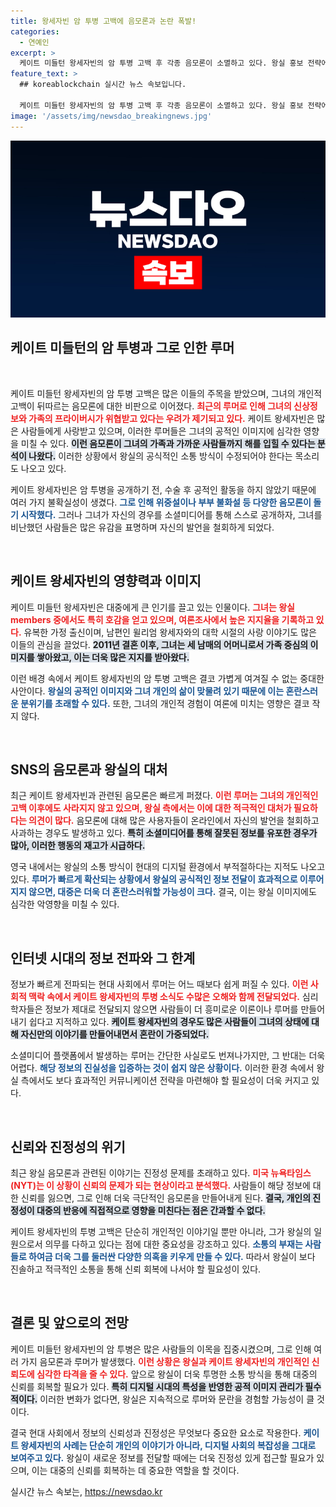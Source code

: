 ```yaml
---
title: 왕세자빈 암 투병 고백에 음모론과 논란 폭발!
categories:
  - 연예인
excerpt: >
  케이트 미들턴 왕세자빈의 암 투병 고백 후 각종 음모론이 소멸하고 있다. 왕실 홍보 전략에 대한 비판과 함께, 과거 루머에 대한 사과가 이어지며 대중의 신뢰가 회복될지 주목된다.
feature_text: >
  ## koreablockchain 실시간 뉴스 속보입니다.

  케이트 미들턴 왕세자빈의 암 투병 고백 후 각종 음모론이 소멸하고 있다. 왕실 홍보 전략에 대한 비판과 함께, 과거 루머에 대한 사과가 이어지며 대중의 신뢰가 회복될지 주목된다.
image: '/assets/img/newsdao_breakingnews.jpg'
---
```


<p><img src="/assets/img/newsdao_breakingnews.jpg" alt="koreablockchain 속보" /></p>

<h2 data-ke-size="size26">케이트 미들턴의 암 투병과 그로 인한 루머</h2>

<p data-ke-size="size16">&nbsp;</p>

<p>케이트 미들턴 왕세자빈의 암 투병 고백은 많은 이들의 주목을 받았으며, 그녀의 개인적 고백이 뒤따르는 음모론에 대한 비판으로 이어졌다. <b><span style="color: #ee2323;">최근의 루머로 인해 그녀의 신상정보와 가족의 프라이버시가 위협받고 있다는 우려가 제기되고 있다.</span></b> 케이트 왕세자빈은 많은 사람들에게 사랑받고 있으며, 이러한 루머들은 그녀의 공적인 이미지에 심각한 영향을 미칠 수 있다. <b><span style="background-color: #21538527;">이런 음모론이 그녀의 가족과 가까운 사람들까지 해를 입힐 수 있다는 분석이 나왔다.</span></b> 이러한 상황에서 왕실의 공식적인 소통 방식이 수정되어야 한다는 목소리도 나오고 있다.</p>

<p>케이트 왕세자빈은 암 투병을 공개하기 전, 수술 후 공적인 활동을 하지 않았기 때문에 여러 가지 불확실성이 생겼다. <b><span style="color: #1a5490;">그로 인해 위중설이나 부부 불화설 등 다양한 음모론이 돌기 시작했다.</span></b> 그러나 그녀가 자신의 경우를 소셜미디어를 통해 스스로 공개하자, 그녀를 비난했던 사람들은 많은 유감을 표명하며 자신의 발언을 철회하게 되었다.</p>

<p data-ke-size="size16">&nbsp;</p>

<h2 data-ke-size="size26">케이트 왕세자빈의 영향력과 이미지</h2>

<p>케이트 미들턴 왕세자빈은 대중에게 큰 인기를 끌고 있는 인물이다. <b><span style="color: #ee2323;">그녀는 왕실 members 중에서도 특히 호감을 얻고 있으며, 여론조사에서 높은 지지율을 기록하고 있다.</span></b> 유복한 가정 출신이며, 남편인 윌리엄 왕세자와의 대학 시절의 사랑 이야기도 많은 이들의 관심을 끌었다. <b><span style="background-color: #21538527;">2011년 결혼 이후, 그녀는 세 남매의 어머니로서 가족 중심의 이미지를 쌓아왔고, 이는 더욱 많은 지지를 받아왔다.</span></b></p>

<p>이런 배경 속에서 케이트 왕세자빈의 암 투병 고백은 결코 가볍게 여겨질 수 없는 중대한 사안이다. <b><span style="color: #1a5490;">왕실의 공적인 이미지와 그녀 개인의 삶이 맞물려 있기 때문에 이는 혼란스러운 분위기를 초래할 수 있다.</span></b> 또한, 그녀의 개인적 경험이 여론에 미치는 영향은 결코 작지 않다.</p>

<p data-ke-size="size16">&nbsp;</p>

<h2 data-ke-size="size26">SNS의 음모론과 왕실의 대처</h2>

<p>최근 케이트 왕세자빈과 관련된 음모론은 빠르게 퍼졌다. <b><span style="color: #ee2323;">이런 루머는 그녀의 개인적인 고백 이후에도 사라지지 않고 있으며, 왕실 측에서는 이에 대한 적극적인 대처가 필요하다는 의견이 많다.</span></b> 음모론에 대해 많은 사용자들이 온라인에서 자신의 발언을 철회하고 사과하는 경우도 발생하고 있다. <b><span style="background-color: #21538527;">특히 소셜미디어를 통해 잘못된 정보를 유포한 경우가 많아, 이러한 행동의 재고가 시급하다.</span></b></p>

<p>영국 내에서는 왕실의 소통 방식이 현대의 디지털 환경에서 부적절하다는 지적도 나오고 있다. <b><span style="color: #1a5490;">루머가 빠르게 확산되는 상황에서 왕실의 공식적인 정보 전달이 효과적으로 이루어지지 않으면, 대중은 더욱 더 혼란스러워할 가능성이 크다.</span></b> 결국, 이는 왕실 이미지에도 심각한 악영향을 미칠 수 있다.</p>

<p data-ke-size="size16">&nbsp;</p>

<h2 data-ke-size="size26">인터넷 시대의 정보 전파와 그 한계</h2>

<p>정보가 빠르게 전파되는 현대 사회에서 루머는 어느 때보다 쉽게 퍼질 수 있다. <b><span style="color: #ee2323;">이런 사회적 맥락 속에서 케이트 왕세자빈의 투병 소식도 수많은 오해와 함께 전달되었다.</span></b> 심리학자들은 정보가 제대로 전달되지 않으면 사람들이 더 흥미로운 이론이나 루머를 만들어내기 쉽다고 지적하고 있다. <b><span style="background-color: #21538527;">케이트 왕세자빈의 경우도 많은 사람들이 그녀의 상태에 대해 자신만의 이야기를 만들어내면서 혼란이 가중되었다.</span></b></p>

<p>소셜미디어 플랫폼에서 발생하는 루머는 간단한 사실로도 번져나가지만, 그 반대는 더욱 어렵다. <b><span style="color: #1a5490;">해당 정보의 진실성을 입증하는 것이 쉽지 않은 상황이다.</span></b> 이러한 환경 속에서 왕실 측에서도 보다 효과적인 커뮤니케이션 전략을 마련해야 할 필요성이 더욱 커지고 있다.</p>

<p data-ke-size="size16">&nbsp;</p>

<h2 data-ke-size="size26">신뢰와 진정성의 위기</h2>

<p>최근 왕실 음모론과 관련된 이야기는 진정성 문제를 초래하고 있다. <b><span style="color: #ee2323;">미국 뉴욕타임스(NYT)는 이 상황이 신뢰의 문제가 되는 현상이라고 분석했다.</span></b> 사람들이 해당 정보에 대한 신뢰를 잃으면, 그로 인해 더욱 극단적인 음모론을 만들어내게 된다. <b><span style="background-color: #21538527;">결국, 개인의 진정성이 대중의 반응에 직접적으로 영향을 미친다는 점은 간과할 수 없다.</span></b></p>

<p>케이트 왕세자빈의 투병 고백은 단순히 개인적인 이야기일 뿐만 아니라, 그가 왕실의 일원으로서 의무를 다하고 있다는 점에 대한 중요성을 강조하고 있다. <b><span style="color: #1a5490;">소통의 부재는 사람들로 하여금 더욱 그를 둘러싼 다양한 의혹을 키우게 만들 수 있다.</span></b> 따라서 왕실이 보다 진솔하고 적극적인 소통을 통해 신뢰 회복에 나서야 할 필요성이 있다.</p>

<p data-ke-size="size16">&nbsp;</p>

<h2 data-ke-size="size26">결론 및 앞으로의 전망</h2>

<p>케이트 미들턴 왕세자빈의 암 투병은 많은 사람들의 이목을 집중시켰으며, 그로 인해 여러 가지 음모론과 루머가 발생했다. <b><span style="color: #ee2323;">이런 상황은 왕실과 케이트 왕세자빈의 개인적인 신뢰도에 심각한 타격을 줄 수 있다.</span></b> 앞으로 왕실이 더욱 투명한 소통 방식을 통해 대중의 신뢰를 회복할 필요가 있다. <b><span style="background-color: #21538527;">특히 디지털 시대의 특성을 반영한 공적 이미지 관리가 필수적이다.</span></b> 이러한 변화가 없다면, 왕실은 지속적으로 루머와 문란을 경험할 가능성이 클 것이다.</p>

<p>결국 현대 사회에서 정보의 신뢰성과 진정성은 무엇보다 중요한 요소로 작용한다. <b><span style="color: #1a5490;">케이트 왕세자빈의 사례는 단순히 개인의 이야기가 아니라, 디지털 사회의 복잡성을 그대로 보여주고 있다.</span></b> 왕실이 새로운 정보를 전달할 때에는 더욱 진정성 있게 접근할 필요가 있으며, 이는 대중의 신뢰를 회복하는 데 중요한 역할을 할 것이다.</p>
실시간 뉴스 속보는, <a href="https://newsdao.kr" rel="dofollow">https://newsdao.kr</a>


